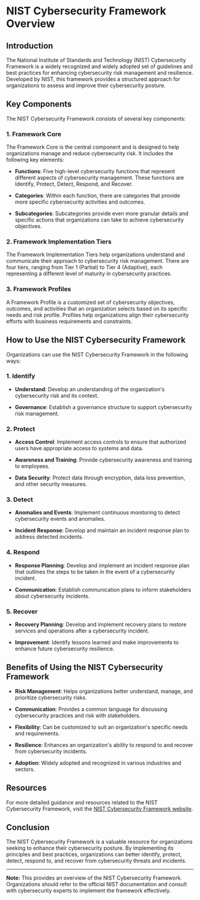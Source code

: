 # NIST Cybersecurity Framework Overview

## Introduction

The National Institute of Standards and Technology (NIST) Cybersecurity Framework is a widely recognized and widely adopted set of guidelines and best practices for enhancing cybersecurity risk management and resilience. Developed by NIST, this framework provides a structured approach for organizations to assess and improve their cybersecurity posture.

## Key Components

The NIST Cybersecurity Framework consists of several key components:

### 1. Framework Core

The Framework Core is the central component and is designed to help organizations manage and reduce cybersecurity risk. It includes the following key elements:

- **Functions**: Five high-level cybersecurity functions that represent different aspects of cybersecurity management. These functions are Identify, Protect, Detect, Respond, and Recover.

- **Categories**: Within each function, there are categories that provide more specific cybersecurity activities and outcomes.

- **Subcategories**: Subcategories provide even more granular details and specific actions that organizations can take to achieve cybersecurity objectives.

### 2. Framework Implementation Tiers

The Framework Implementation Tiers help organizations understand and communicate their approach to cybersecurity risk management. There are four tiers, ranging from Tier 1 (Partial) to Tier 4 (Adaptive), each representing a different level of maturity in cybersecurity practices.

### 3. Framework Profiles

A Framework Profile is a customized set of cybersecurity objectives, outcomes, and activities that an organization selects based on its specific needs and risk profile. Profiles help organizations align their cybersecurity efforts with business requirements and constraints.

## How to Use the NIST Cybersecurity Framework

Organizations can use the NIST Cybersecurity Framework in the following ways:

### 1. Identify

- **Understand**: Develop an understanding of the organization's cybersecurity risk and its context.

- **Governance**: Establish a governance structure to support cybersecurity risk management.

### 2. Protect

- **Access Control**: Implement access controls to ensure that authorized users have appropriate access to systems and data.

- **Awareness and Training**: Provide cybersecurity awareness and training to employees.

- **Data Security**: Protect data through encryption, data loss prevention, and other security measures.

### 3. Detect

- **Anomalies and Events**: Implement continuous monitoring to detect cybersecurity events and anomalies.

- **Incident Response**: Develop and maintain an incident response plan to address detected incidents.

### 4. Respond

- **Response Planning**: Develop and implement an incident response plan that outlines the steps to be taken in the event of a cybersecurity incident.

- **Communication**: Establish communication plans to inform stakeholders about cybersecurity incidents.

### 5. Recover

- **Recovery Planning**: Develop and implement recovery plans to restore services and operations after a cybersecurity incident.

- **Improvement**: Identify lessons learned and make improvements to enhance future cybersecurity resilience.

## Benefits of Using the NIST Cybersecurity Framework

- **Risk Management**: Helps organizations better understand, manage, and prioritize cybersecurity risks.

- **Communication**: Provides a common language for discussing cybersecurity practices and risk with stakeholders.

- **Flexibility**: Can be customized to suit an organization's specific needs and requirements.

- **Resilience**: Enhances an organization's ability to respond to and recover from cybersecurity incidents.

- **Adoption**: Widely adopted and recognized in various industries and sectors.

## Resources

For more detailed guidance and resources related to the NIST Cybersecurity Framework, visit the [NIST Cybersecurity Framework website](https://www.nist.gov/cyberframework).

## Conclusion

The NIST Cybersecurity Framework is a valuable resource for organizations seeking to enhance their cybersecurity posture. By implementing its principles and best practices, organizations can better identify, protect, detect, respond to, and recover from cybersecurity threats and incidents.

---

**Note:** This provides an overview of the NIST Cybersecurity Framework. Organizations should refer to the official NIST documentation and consult with cybersecurity experts to implement the framework effectively.
